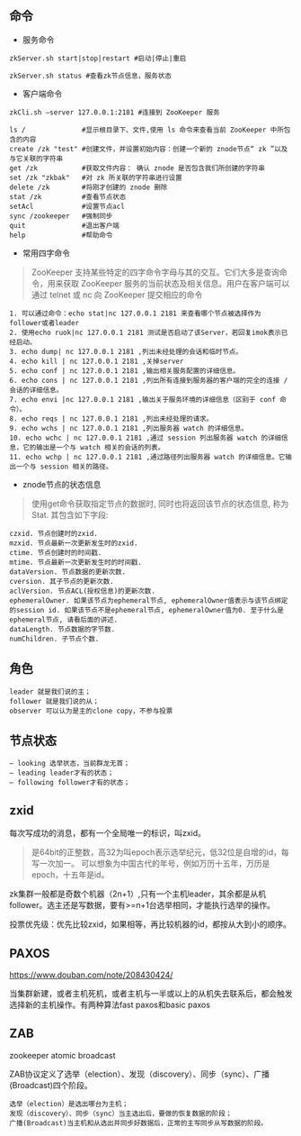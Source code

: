 ## 命令

* 服务命令
```text
zkServer.sh start|stop|restart #启动|停止|重启

zkServer.sh status #查看zk节点信息，服务状态

```

* 客户端命令

```text
zkCli.sh –server 127.0.0.1:2181 #连接到 ZooKeeper 服务

ls /              #显示根目录下、文件,使用 ls 命令来查看当前 ZooKeeper 中所包含的内容
create /zk "test" #创建文件，并设置初始内容：创建一个新的 znode节点“ zk ”以及与它关联的字符串
get /zk           #获取文件内容： 确认 znode 是否包含我们所创建的字符串
set /zk "zkbak"   #对 zk 所关联的字符串进行设置
delete /zk        #将刚才创建的 znode 删除
stat /zk          #查看节点状态
setAcl            #设置节点acl
sync /zookeeper   #强制同步
quit              #退出客户端
help              #帮助命令
```

* 常用四字命令

> ZooKeeper 支持某些特定的四字命令字母与其的交互。它们大多是查询命令，用来获取 ZooKeeper 服务的当前状态及相关信息。用户在客户端可以通过 telnet 或 nc 向 ZooKeeper 提交相应的命令

```text
1. 可以通过命令：echo stat|nc 127.0.0.1 2181 来查看哪个节点被选择作为follower或者leader
2. 使用echo ruok|nc 127.0.0.1 2181 测试是否启动了该Server，若回复imok表示已经启动。
3. echo dump| nc 127.0.0.1 2181 ,列出未经处理的会话和临时节点。
4. echo kill | nc 127.0.0.1 2181 ,关掉server
5. echo conf | nc 127.0.0.1 2181 ,输出相关服务配置的详细信息。
6. echo cons | nc 127.0.0.1 2181 ,列出所有连接到服务器的客户端的完全的连接 / 会话的详细信息。
7. echo envi |nc 127.0.0.1 2181 ,输出关于服务环境的详细信息（区别于 conf 命令）。
8. echo reqs | nc 127.0.0.1 2181 ,列出未经处理的请求。
9. echo wchs | nc 127.0.0.1 2181 ,列出服务器 watch 的详细信息。
10. echo wchc | nc 127.0.0.1 2181 ,通过 session 列出服务器 watch 的详细信息，它的输出是一个与 watch 相关的会话的列表。
11. echo wchp | nc 127.0.0.1 2181 ,通过路径列出服务器 watch 的详细信息。它输出一个与 session 相关的路径。 
```

* znode节点的状态信息

> 使用get命令获取指定节点的数据时, 同时也将返回该节点的状态信息, 称为Stat. 其包含如下字段:
  
```text
czxid. 节点创建时的zxid.
mzxid. 节点最新一次更新发生时的zxid.
ctime. 节点创建时的时间戳.
mtime. 节点最新一次更新发生时的时间戳.
dataVersion. 节点数据的更新次数.
cversion. 其子节点的更新次数.
aclVersion. 节点ACL(授权信息)的更新次数.
ephemeralOwner. 如果该节点为ephemeral节点, ephemeralOwner值表示与该节点绑定的session id. 如果该节点不是ephemeral节点, ephemeralOwner值为0. 至于什么是ephemeral节点, 请看后面的讲述.
dataLength. 节点数据的字节数.
numChildren. 子节点个数.
```

## 角色

```text
leader 就是我们说的主；
follower 就是我们说的从；
observer 可以认为是主的clone copy，不参与投票
```
## 节点状态

```text
– looking 选举状态，当前群龙无首；
– leading leader才有的状态；
– following follower才有的状态；
```

## zxid

每次写成功的消息，都有一个全局唯一的标识，叫zxid。

> 是64bit的正整数，高32为叫epoch表示选举纪元，低32位是自增的id，每写一次加一。
可以想象为中国古代的年号，例如万历十五年，万历是epoch，十五年是id。

zk集群一般都是奇数个机器（2n+1）,只有一个主机leader，其余都是从机follower。选主还是写数据，要有>=n+1台选举相同，才能执行选举的操作。

投票优先级：优先比较zxid，如果相等，再比较机器的id，都按从大到小的顺序。

## PAXOS

https://www.douban.com/note/208430424/

当集群新建，或者主机死机，或者主机与一半或以上的从机失去联系后，都会触发选择新的主机操作。有两种算法fast paxos和basic paxos

## ZAB
zookeeper atomic broadcast

ZAB协议定义了选举（election）、发现（discovery）、同步（sync）、广播(Broadcast)四个阶段。
```text
选举（election）是选出哪台为主机；
发现（discovery）、同步（sync）当主选出后，要做的恢复数据的阶段；
广播(Broadcast)当主机和从选出并同步好数据后，正常的主写同步从写数据的阶段。
```

